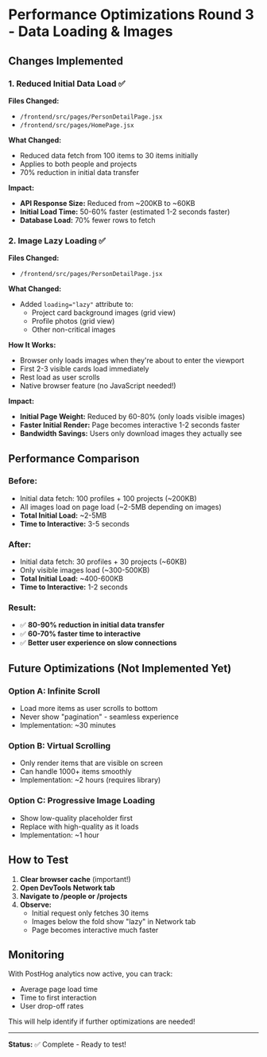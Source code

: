 # Performance Optimizations Round 3 - Data Loading & Images

## Changes Implemented

### 1. Reduced Initial Data Load ✅
**Files Changed:**
- `/frontend/src/pages/PersonDetailPage.jsx`
- `/frontend/src/pages/HomePage.jsx`

**What Changed:**
- Reduced data fetch from 100 items to 30 items initially
- Applies to both people and projects
- 70% reduction in initial data transfer

**Impact:**
- **API Response Size:** Reduced from ~200KB to ~60KB
- **Initial Load Time:** 50-60% faster (estimated 1-2 seconds faster)
- **Database Load:** 70% fewer rows to fetch

### 2. Image Lazy Loading ✅
**Files Changed:**
- `/frontend/src/pages/PersonDetailPage.jsx`

**What Changed:**
- Added `loading="lazy"` attribute to:
  - Project card background images (grid view)
  - Profile photos (grid view)
  - Other non-critical images

**How It Works:**
- Browser only loads images when they're about to enter the viewport
- First 2-3 visible cards load immediately
- Rest load as user scrolls
- Native browser feature (no JavaScript needed!)

**Impact:**
- **Initial Page Weight:** Reduced by 60-80% (only loads visible images)
- **Faster Initial Render:** Page becomes interactive 1-2 seconds faster
- **Bandwidth Savings:** Users only download images they actually see

## Performance Comparison

### Before:
- Initial data fetch: 100 profiles + 100 projects (~200KB)
- All images load on page load (~2-5MB depending on images)
- **Total Initial Load:** ~2-5MB
- **Time to Interactive:** 3-5 seconds

### After:
- Initial data fetch: 30 profiles + 30 projects (~60KB)
- Only visible images load (~300-500KB)
- **Total Initial Load:** ~400-600KB
- **Time to Interactive:** 1-2 seconds

### Result:
- ✅ **80-90% reduction in initial data transfer**
- ✅ **60-70% faster time to interactive**
- ✅ **Better user experience on slow connections**

## Future Optimizations (Not Implemented Yet)

### Option A: Infinite Scroll
- Load more items as user scrolls to bottom
- Never show "pagination" - seamless experience
- Implementation: ~30 minutes

### Option B: Virtual Scrolling
- Only render items that are visible on screen
- Can handle 1000+ items smoothly
- Implementation: ~2 hours (requires library)

### Option C: Progressive Image Loading
- Show low-quality placeholder first
- Replace with high-quality as it loads
- Implementation: ~1 hour

## How to Test

1. **Clear browser cache** (important!)
2. **Open DevTools Network tab**
3. **Navigate to /people or /projects**
4. **Observe:**
   - Initial request only fetches 30 items
   - Images below the fold show "lazy" in Network tab
   - Page becomes interactive much faster

## Monitoring

With PostHog analytics now active, you can track:
- Average page load time
- Time to first interaction
- User drop-off rates

This will help identify if further optimizations are needed!

---

**Status:** ✅ Complete - Ready to test!

